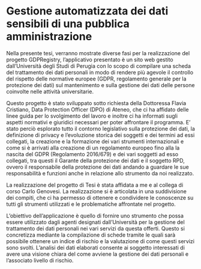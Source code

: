 # Gestione automatizzata dei dati sensibili di una pubblica amministrazione

Nella presente tesi, verranno mostrate diverse fasi per la realizzazione del
progetto GDPRegistry, l’applicativo presentato è un sito web gestito dall’Università degli Studi di Perugia con lo scopo di compilare una scheda del
trattamento dei dati personali in modo di rendere più agevole il controllo
del rispetto delle normative europee (GDPR, regolamento generale per la
protezione dei dati) sul mantenimento e sulla gestione dei dati delle persone
coinvolte nelle attività universitarie.

Questo progetto è stato sviluppato sotto richiesta della Dottoressa Flavia Cristiano, Data Protection Officer (DPO) di Ateneo, che ci ha affidato
delle linee guida per lo svolgimento del lavoro e inoltre ci ha informati sugli
aspetti normativi e giuridici necessari per poter affrontare il programma. E’
stato perciò esplorato tutto il contorno legislativo sulla protezione dei dati,
la definizione di privacy e l’evoluzione storica dei soggetti e dei termini ad
essi collegati, la creazione e la formazione dei vari strumenti internazionali e come si è arrivati alla creazione di un regolamento europeo fino alla
la nascita del GDPR (Regolamento 2016/679) e dei vari soggetti ad esso
collegati, tra questi il Garante della protezione dei dati e il soggetto RPD,
ovvero il responsabile della protezione dei dati andando a guardare le sue
responsabilità e funzioni anche in relazione allo strumento da noi realizzato.

La realizzazione del progetto di Tesi è stata affidata a me e al collega
di corso Carlo Genovesi. La realizzazione si è articolata in una suddivisione
dei compiti, che ci ha permesso di ottenere e condividere le conoscenze su
tutti gli strumenti utilizzati e le problematiche affrontate nel progetto.

L’obiettivo dell’applicazione è quello di fornire uno strumento che possa essere utilizzato dagli agenti designati dall’Università per la gestione del
trattamento dei dati personali nei vari servizi da questa offerti. Questo si
concretizza mediante la compilazione di schede tramite le quali sarà possibile ottenere un indice di rischio e la valutazione di come questi servizi
sono svolti. L’analisi dei dati elaborati consente ai soggetto interessati di
avere una visione chiara del come avviene la gestione dei dati personali e
l’associato livello di rischio.
